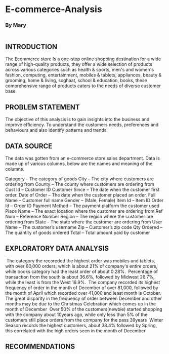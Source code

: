 # E-commerce-Analysis

### By Mary

![]()
## INTRODUCTION
The Ecommerce store Is a one-stop online shopping destination for a wide range of high-quality products, they offer a wide selection of products across various categories such as health & sports, men's and women's fashion, computing, entertainment, mobiles & tablets, appliances, beauty & grooming, home & living, soghaat, school & education, books, these comprehensive range of products caters to the needs of diverse customer base.

## PROBLEM STATEMENT
The objective of this analysis is to gain insights into the business and improve efficiency. To understand the customers needs, preferences and behaviours and also identify patterns and trends.

## DATA SOURCE
The data was gotten from an e-commerce store sales department. Data is made up of various columns, below are the names and meaning of the columns.

Category – The category of goods
City – The city where customers are ordering from
County – The county where customers are ordering from
Cust Id – Customer ID
Customer Since – The date when the customer first order.
Date of Order – The date when the customer placed an order.
Full Name – Customer full name
Gender – (Male, Female)
Item Id – Item ID
Order Id – Order ID
Payment Method – The payment platform the customer used
Place Name – The exact location where the customer are ordering from
Ref Num – Reference Number
Region – The region where the customer are ordering from
State - The state where the customer are ordering from
User Name – The customer’s username
Zip – Customer’s zip code
Qty Ordered – The quantity of goods ordered
Total – Total amount paid by customer

 ## EXPLORATORY DATA ANALYSIS
![]()
The category the recoreded the highest order was mobiles and tablets, with over 60,000 orders, which is about 21% of company's entire orders, while books category had the least order of about 0.28%.
![]()
Percentage of transaction from the south is about 36.6%, followed by Midwest 26.7%, while the least is from the West 16.9%.
![]()
The company recorded its highest frequency of order in the month of December of over 81,000, followed by the month of April which recorded over 41,000 and least month is October. The great disparity in the frequency of order between December and other months may be due to the Christmas Celebration which comes up in the month of December
![]()
Over 50% of the customers(newbie) started shopping with the company about 10years ago, while only less than 5% of the customers still place orders from the company for the pass 39years
![]()
Winter Season records the highest customers, about 38.4% followed by Spring, this correlated with the high orders seen in the month of December

## RECOMMENDATIONS
